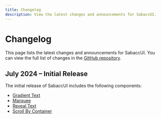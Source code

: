 ```yaml
---
title: Changelog
description: View the latest changes and announcements for SabaccUI.
---
```


# Changelog

This page lists the latest changes and announcements for SabaccUI. You can view the full list of changes in the [GitHub repository](https://github.com/coderscantina/ui).

## July 2024 – Initial Release

The initial release of SabaccUI includes the following components:

- [Gradient Text](/components/gradient)
- [Marquee](/components/marquee)
- [Reveal Text](/components/reveal-text)
- [Scroll By Container](/components/scroll-by-container)
